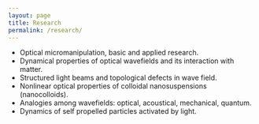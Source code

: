 ```yaml
---
layout: page
title: Research
permalink: /research/
---
```


* Optical micromanipulation, basic and applied research.
*	Dynamical properties of optical wavefields and its interaction with matter.
*	Structured light beams and topological defects in wave field.
*	Nonlinear optical properties of colloidal nanosuspensions (nanocolloids).
*	Analogies among wavefields: optical, acoustical, mechanical, quantum.
* Dynamics of self propelled particles activated by light. 



